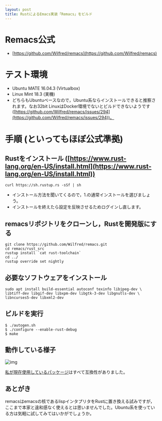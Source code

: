 ```yaml
---
layout: post
title: RustによるEmacs実装「Remacs」をビルド
---
```


# Remacs公式

-   [https://github.com/Wilfred/remacs](https://github.com/Wilfred/remacs)


# テスト環境

-   Ubuntu MATE 16.04.3 (Virtualbox)
-   Linux Mint 18.3 (実機)
-   どちらもUbuntuベースなので，Ubuntu系ならインストールできると推察されます。なお32bit LinuxはDocker環境でないとビルドできないようです ([https://github.com/Wilfred/remacs/issues/294](https://github.com/Wilfred/remacs/issues/294))。


# 手順 (といってもほぼ公式準拠)


## Rustをインストール ([https://www.rust-lang.org/en-US/install.html](https://www.rust-lang.org/en-US/install.html))

    curl https://sh.rustup.rs -sSf | sh

-   インストール方法を聞いてくるので，1.の通常インストールを選びましょう。
-   インストールを終えたら設定を反映させるためログインし直します。


## remacsリポジトリをクローンし，Rustを開発版にする

    git clone https://github.com/Wilfred/remacs.git
    cd remacs/rust_src
    rustup install `cat rust-toolchain`
    cd ../
    rustup override set nightly


## 必要なソフトウェアをインストール

    sudo apt install build-essential autoconf texinfo libjpeg-dev \
    libtiff-dev libgif-dev libxpm-dev libgtk-3-dev libgnutls-dev \
    libncurses5-dev libxml2-dev


## ビルドを実行

    $ ./autogen.sh
    $ ./configure --enable-rust-debug
    $ make


## 動作している様子

![img](01.png)

[私が現在使用しているパッケージ](https://github.com/jamcha-aa/init)はすべて互換性がありました。


## あとがき

remacsはemacsの核であるlispインタプリタをRustに置き換える試みですが，ここまで本家と違和感なく使えるとは思いませんでした。Ubuntu系を使っている方は気軽に試してみてはいかがでしょうか。

